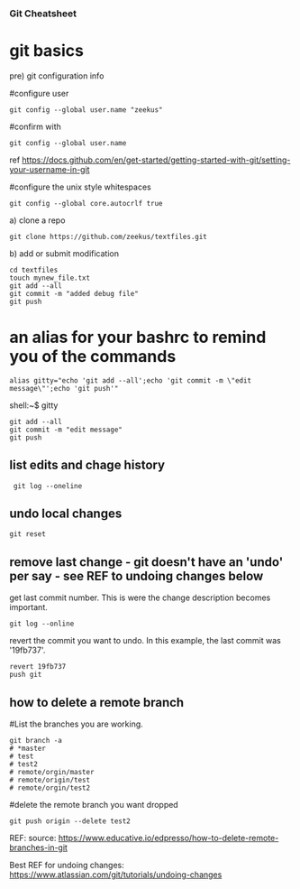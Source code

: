 ### Git Cheatsheet

# git basics 

pre) git configuration info

#configure user
```
git config --global user.name "zeekus"
```

#confirm with
```
git config --global user.name
```
ref https://docs.github.com/en/get-started/getting-started-with-git/setting-your-username-in-git

#configure the unix style whitespaces
```
git config --global core.autocrlf true
```


a) clone a repo

```
git clone https://github.com/zeekus/textfiles.git
```

b) add or submit modification

```
cd textfiles
touch mynew_file.txt
git add --all
git commit -m "added debug file" 
git push
```

# an alias for your bashrc to remind you of the commands

```
alias gitty="echo 'git add --all';echo 'git commit -m \"edit message\"';echo 'git push'"
```
shell:~$ gitty
```
git add --all
git commit -m "edit message"
git push
```


## list edits and chage history
```
 git log --oneline
```

## undo local changes

```
git reset
```

## remove last change - git doesn't have an 'undo' per say - see REF to undoing changes below

get last commit number. This is were the change description becomes important.

``` 
git log --online 
```

revert the commit you want to undo.  In this example, the last commit was '19fb737'.

```
revert 19fb737
push git
```


## how to delete a remote branch

#List the branches you are working.
```
git branch -a
# *master
# test
# test2
# remote/orgin/master
# remote/origin/test
# remote/orgin/test2
```
#delete the remote branch you want dropped
```
git push origin --delete test2
```



REF:
source: https://www.educative.io/edpresso/how-to-delete-remote-branches-in-git

Best REF for undoing changes: https://www.atlassian.com/git/tutorials/undoing-changes
